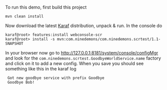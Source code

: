 To run this demo, first build this project

    mvn clean install


Now download the latest [Karaf](http://karaf.apache.org/) distribution, unpack & run. In the console do

    karaf@root> features:install webconsole-scr
    karaf@root> install -s mvn:com.ninedemons/com.ninedemons.scrtest/1.1-SNAPSHOT

In your browser now go to http://127.0.0.1:8181/system/console/configMgr and look for the  `com.ninedemons.scrtest.GoodbyeWorldService.name`
factory and click on it to add a new config. When you save you should see something like this in the karaf log

     Got new goodbye service with prefix Goodbye
     Goodbye Bob!

